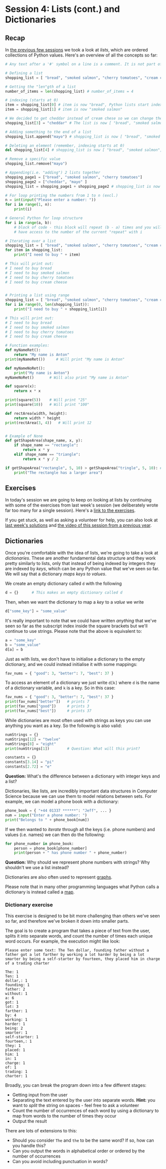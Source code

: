 # Session 4: Lists (cont.) and Dictionaries

## Recap

In [the previous few sessions][s3notes] we took a look at *lists*, which are ordered collections of Python values. Here's an overview of all the concepts so far:

```python
# Any text after a '#' symbol on a line is a comment. It is not part of the code.

# Defining a list
shopping_list = [ "bread", "smoked salmon", "cherry tomatoes", "cream cheese" ]

# Getting the "len"gth of a list
number_of_items = len(shopping_list) # number_of_items = 4

# indexing (starts at 0)
item = shopping_list[0] # item is now "bread", Python lists start indexing at 0
item = shopping_list[1] # item is now "smoked salmon"

# We decided to get cheddar instead of cream chese so we can change the list like so:
shopping_list[3] = "cheddar" # The list is now [ "bread", "smoked salmon", "cherry tomatoes", "cheddar" ]

# Adding something to the end of a list
shopping_list.append("mayo") # shopping_list is now [ "bread", "smoked salmon", "cherry tomatoes", "cheddar", "mayo" ]

# Deleting an element (remember, indexing starts at 0)
del shopping_list[4] # shopping_list is now [ "bread", "smoked salmon", "cherry tomatoes", "cheddar" ]

# Remove a specific value
shopping_list.remove("mayo")

# Appending(i.e. "adding") 2 lists together
shopping_page1 = ["bread", "smoked salmon", "cherry tomatoes"]
shopping_page2 = ["cheddar", "mayo" ]
shopping_list = shopping_page1 + shopping_page2 # shopping_list is now [ "bread", "smoked salmon", "cherry tomatoes", "cheddar", "mayo" ]

# For loop printing the numbers from 1 to n (excl.)
n = int(input("Please enter a number: "))
for i in range(1, n):
    print(i)

# General Python for loop structure
for i in range(a, b):
    # block of code - this block will repeat (b - a) times and you will
    # have access to the number of the current "repeat" with i

# Iterating over a list
shopping_list = [ "bread", "smoked salmon", "cherry tomatoes", "cream cheese" ]
for item in shopping_list:
    print("I need to buy " + item)

# This will print out:
# I need to buy bread
# I need to buy smoked salmon
# I need to buy cherry tomatoes
# I need to buy cream cheese


# Printing a list using range
shopping_list = [ "bread", "smoked salmon", "cherry tomatoes", "cream cheese" ]
for i in range(0, len(shopping_list)):
    print("I need to buy " + shopping_list[i])

# This will print out:
# I need to buy bread
# I need to buy smoked salmon
# I need to buy cherry tomatoes
# I need to buy cream cheese

# Function examples:
def myNameRet():
    return "My name is Anton"
print(myNameRet())     # Will print "My name is Anton"

def myNameNoRet():
    print("My name is Anton")
myNameNoRet()       # Will also print "My name is Anton"

def square(x):
    return x * x

print(square(5))    # Will print "25"
print(square(10))   # Will print "100"

def rectArea(width, height):
    return width * height
print(rectArea(3, 4))   # Will print 12


# Example of None
def getShapeArea(shape_name, x, y):
    if shape_name == "rectangle":
        return x * y
    elif shape_name == "triangle":
        return x * y / 2

if getShapeArea("rectangle", 5, 10) > getShapeArea("tringle", 5, 10): # typo intentional
    print("The rectangle has a larger area")

```

[s3notes]: https://github.com/oxcompsoc/learntocode/tree/master/session3

## Exercises

In today's session we are going to keep on looking at lists by continuing with some of the exercises from last week's session (we deliberately wrote far too many for a single session). Here's a [link to the exercises](https://github.com/oxcompsoc/learntocode/blob/master/session3/README.md#Exercises-1).

If you get stuck, as well as asking a volunteer for help, you can also look at [last week's solutions][s3solutions] and [the video of this session from a previous year][s3video].

[s3solutions]: https://raw.githubusercontent.com/oxcompsoc/learntocode/master/session3/solutions.py
[s3video]: https://www.youtube.com/watch?v=TU1aisio7IU

## Dictionaries

Once you're comfortable with the idea of lists, we're going to take a look at
*dictionaries*. These are another fundamental data structure and they work
pretty similarly to lists, only that instead of being indexed by integers they
are indexed by *keys*, which can be any Python value that we've seen so far. We
will say that a dictionary *maps keys to values*.

We create an empty dictionary called `d` with the following

```python
d = {}      # This makes an empty dictionary called d
```

Then, when we want the dictionary to map a *key* to a *value* we write

```python
d["some_key"] = "some_value"
```

It's really important to note that we could have written *anything* that we've
seen so far as the subscript index inside the square brackets but we'll
continue to use strings. Please note that the above is equivalent to:

```python
a = "some_key"
b = "some_value"
d[a] = b
```

Just as with lists, we don't have to initialise a dictionary to the empty
dictionary, and we could instead initialise it with some mappings:

```python
fav_nums = { "good": 3, "better": 7, "best": 37 }
```

To access an element of a dictionary we just write `d[k]` where `d` is the name
of a dictionary variable, and `k` is a key. So in this case:

```python
fav_nums = { "good": 3, "better": 7, "best": 37 }
print(fav_nums["better"])   # prints 7
print(fav_nums["good"])     # prints 3
print(fav_nums["best"])     # prints 37
```

While dictionaries are most often used with strings as keys you can use anything you want as a key. So the following is also valid:

```python
numStrings = {}
numStrings[12] = "twelve"
numStrings[8] = "eight"
print(numStrings[1])        # Question: What will this print?

constants = {}
constants[3.14] = "pi"
constants[2.72] = "e"
```

**Question:** What's the difference between a dictionary with integer keys and a list?

Dictionaries, like lists, are incredibly important data structures in Computer
Science because we can use them to model relations between sets. For example,
we can model a phone book with a dictionary:

```python
phone_book = { "+44 01337 ******": "Jeff", ... }
num = input("Enter a phone number: ")
print("Belongs to " + phone_book[num])
```

If we then wanted to *iterate* through all the keys (i.e. phone numbers) and
values (i.e. names) we can then do the following:

```python
for phone_number in phone_book:
    person = phone_book[phone_number]
    print(person + " has phone number " + phone_number)
```

**Question:** Why should we represent phone numbers with strings? Why shouldn't
we use a list instead?

Dictionaries are also often used to represent [graphs][].

[graphs]: https://en.wikipedia.org/wiki/Graph_(discrete_mathematics)

Please note that in many other programming languages what Python calls a
dictionary is instead called a [map][].

[map]: https://en.wikipedia.org/wiki/Associative_array 

### Dictionary exercise

This exercise is designed to be bit more challenging than others we've seen so
far, and therefore we've broken it down into smaller parts.

The goal is to create a program that takes a piece of text from the user,
splits it into separate words, and count the number of times each unique word
occurs. For example, the execution might like look:

```
Please enter some text: The Ten dollar, founding father without a father got a lot farther by working a lot harder by being a lot smarter by being a self-starter by fourteen, they placed him in charge of a trading charter

The: 1
Ten: 1
dollar,: 1
founding: 1
father: 2
without: 1
a: 6
got: 1
lot: 3
farther: 1
by: 4
working: 1
harder: 1
being: 2
smarter: 1
self-starter: 1
fourteen,: 1
they: 1
placed: 1
him: 1
in: 1
charge: 1
of: 1
trading: 1
charter: 1
```

Broadly, you can break the program down into a few different stages:

* Getting input from the user
* Separating the text entered by the user into separate words. **Hint:** you want to *split* the string on spaces - feel free to ask a volunteer
* Count the number of occurrences of each word by using a dictionary to map from words to the number of times they occur
* Output the result

There are lots of extensions to this:

* Should you consider `The` and `the` to be the same word? If so, how can you handle this?
* Can you output the words in alphabetical order or ordered by the number of occurrences
* Can you avoid including punctuation in words?
